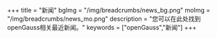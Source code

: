 +++
title = "新闻"
bgImg = "/img/breadcrumbs/news_bg.png"
moImg = "/img/breadcrumbs/news_mo.png"
description = "您可以在此处找到openGauss相关最近新闻。"
keywords = ["openGauss","新闻"]
+++